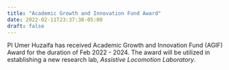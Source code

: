```yaml
---
title: "Academic Growth and Innovation Fund Award"
date: 2022-02-11T23:37:38-05:00
draft: false
---
```


PI Umer Huzaifa has received Academic Growth and Innovation Fund (AGIF) Award for the duration of Feb 2022 - 2024. The award will be utilized in establishing a new research lab, _Assistive Locomotion Laboratory_.
